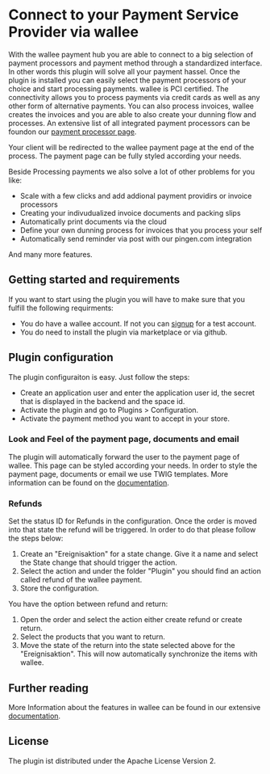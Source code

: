 # Connect to your Payment Service Provider via wallee
 
With the wallee payment hub you are able to connect to a big selection of payment processors and payment
method through a standardized interface. In other words this plugin will solve all your payment hassel. 
Once the plugin is installed you can easily select the payment processors of your choice and start 
processing payments.  wallee is PCI certified. The connectivity allows you to process payments via credit cards as well as 
any other form of alternative payments. You can also process invoices, 
wallee creates the invoices and you are able to also create your dunning flow and processes. 
An extensive list of all integrated payment processors can be foundon our [payment processor page](https://app-wallee.com/en/processors).
 
Your client will be redirected to the wallee payment page at the end of the process. The payment page can be fully styled according your needs.

Beside Processing payments we also solve a lot of other problems for you like:

* Scale with a few clicks and add addional payment providirs or invoice processors
* Creating your indivudualized invoice documents and packing slips
* Automatically print documents via the cloud
* Define your own dunning process for invoices that you process your self
* Automatically send reminder via post with our pingen.com integration

And many more features.


## Getting started and requirements
 
If you want to start using the plugin you will have to make sure that you fulfill the following requirments:

* You do have a wallee account. If not you can [signup](https://app-wallee.com/user/signup) for a test account.
* You do need to install the plugin via marketplace or via github.

 
## Plugin configuration
 
 The plugin configuraiton is easy. Just follow the steps:

* Create an application user and enter the application user id, the secret that is displayed in the backend and the space id.
* Activate the plugin and go to Plugins > Configuration. 
* Activate the payment method you want to accept in your store.

 
### Look and Feel of the payment page, documents and email
 
The plugin will automatically forward the user to the payment page of wallee. This page can be styled 
according your needs. In order to style the payment page, documents or email we use TWIG templates. More information can 
be found on the [documentation](https://app-wallee.com/en/doc/document-handling).
 
### Refunds
 
Set the status ID for Refunds in the configuration. Once the order is moved into that state the refund will be triggered. 
In order to do that please follow the steps below:

1. Create an "Ereignisaktion" for a state change. Give it a name and select the State change that should trigger the action.
2. Select the action and under the folder "Plugin" you should find an action called refund of the wallee payment.
3. Store the configuration.

You have the option between refund and return:

1. Open the order and select the action either create refund or create return.
2. Select the products that you want to return.
3. Move the state of the return into the state selected above for the "Ereignisaktion". This will now automatically synchronize
the items with wallee.


## Further reading

More Information about the features in wallee can be found in our extensive [documentation](https://app-wallee.com/en/doc).
 
## License
 
The plugin ist distributed under the Apache License Version 2.